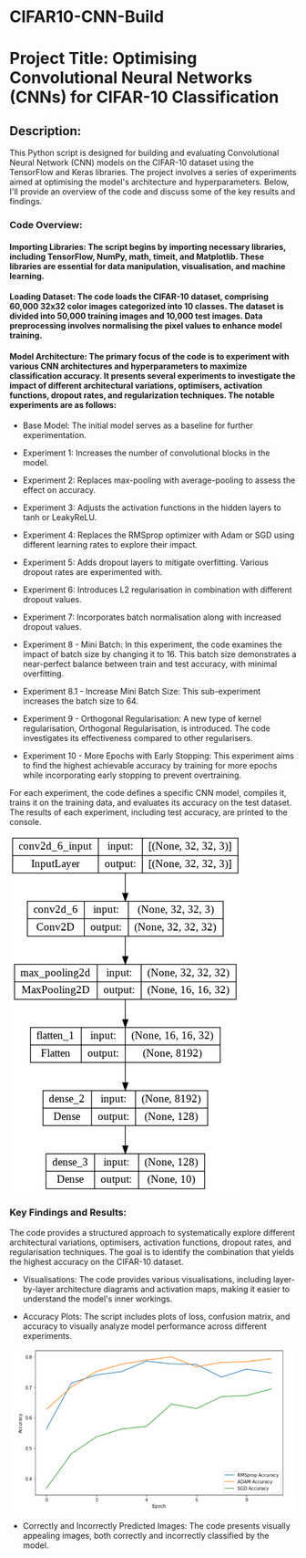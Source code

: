 # CIFAR10-CNN-Build

# Project Title: Optimising Convolutional Neural Networks (CNNs) for CIFAR-10 Classification

## Description:

This Python script is designed for building and evaluating Convolutional Neural Network (CNN) models on the CIFAR-10 dataset using the TensorFlow and Keras libraries. The project involves a series of experiments aimed at optimising the model's architecture and hyperparameters. Below, I'll provide an overview of the code and discuss some of the key results and findings.

### Code Overview:

#### Importing Libraries: The script begins by importing necessary libraries, including TensorFlow, NumPy, math, timeit, and Matplotlib. These libraries are essential for data manipulation, visualisation, and machine learning.

#### Loading Dataset: The code loads the CIFAR-10 dataset, comprising 60,000 32x32 color images categorized into 10 classes. The dataset is divided into 50,000 training images and 10,000 test images. Data preprocessing involves normalising the pixel values to enhance model training.

#### Model Architecture: The primary focus of the code is to experiment with various CNN architectures and hyperparameters to maximize classification accuracy. It presents several experiments to investigate the impact of different architectural variations, optimisers, activation functions, dropout rates, and regularization techniques. The notable experiments are as follows:

* Base Model: The initial model serves as a baseline for further experimentation.

* Experiment 1: Increases the number of convolutional blocks in the model.

* Experiment 2: Replaces max-pooling with average-pooling to assess the effect on accuracy.

* Experiment 3: Adjusts the activation functions in the hidden layers to tanh or LeakyReLU.

* Experiment 4: Replaces the RMSprop optimizer with Adam or SGD using different learning rates to explore their impact.

* Experiment 5: Adds dropout layers to mitigate overfitting. Various dropout rates are experimented with.

* Experiment 6: Introduces L2 regularisation in combination with different dropout values.

* Experiment 7: Incorporates batch normalisation along with increased dropout values.

* Experiment 8 - Mini Batch: In this experiment, the code examines the impact of batch size by changing it to 16. This batch size demonstrates a near-perfect balance between train and test accuracy, with minimal overfitting.

* Experiment 8.1 - Increase Mini Batch Size: This sub-experiment increases the batch size to 64.

* Experiment 9 - Orthogonal Regularisation: A new type of kernel regularisation, Orthogonal Regularisation, is introduced. The code investigates its effectiveness compared to other regularisers.

* Experiment 10 - More Epochs with Early Stopping: This experiment aims to find the highest achievable accuracy by training for more epochs while incorporating early stopping to prevent overtraining.

For each experiment, the code defines a specific CNN model, compiles it, trains it on the training data, and evaluates its accuracy on the test dataset. The results of each experiment, including test accuracy, are printed to the console.

![](https://github.com/KoraySali/CIFAR10-CNN-Build/blob/main/base-architecture.png?raw=true)

### Key Findings and Results:

The code provides a structured approach to systematically explore different architectural variations, optimisers, activation functions, dropout rates, and regularisation techniques. The goal is to identify the combination that yields the highest accuracy on the CIFAR-10 dataset.

* Visualisations: The code provides various visualisations, including layer-by-layer architecture diagrams and activation maps, making it easier to understand the model's inner workings.

* Accuracy Plots: The script includes plots of loss, confusion matrix, and accuracy to visually analyze model performance across different experiments.

![](https://github.com/KoraySali/CIFAR10-CNN-Build/blob/main/rmspropadam.png?raw=true)

* Correctly and Incorrectly Predicted Images: The code presents visually appealing images, both correctly and incorrectly classified by the model.
